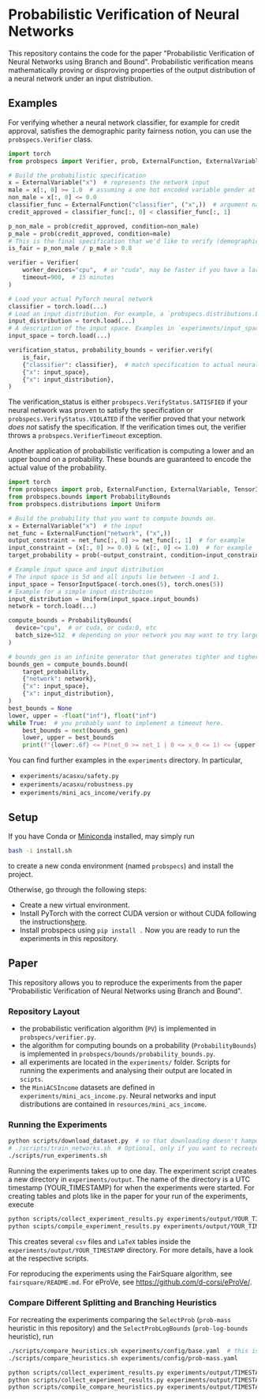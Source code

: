 # Probabilistic Verification of Neural Networks
This repository contains the code for the paper "Probabilistic Verification of Neural Networks using Branch and Bound".
Probabilistic verification means mathematically proving or disproving properties of the output distribution of a neural network under an input distribution.

## Examples

For verifying whether a neural network classifier, for example for credit approval,
satisfies the demographic parity fairness notion, you can use the `probspecs.Verifier` class.
```python
import torch
from probspecs import Verifier, prob, ExternalFunction, ExternalVariable

# Build the probabilistic specification
x = ExternalVariable("x")  # represents the network input
male = x[:, 0] >= 1.0  # assuming a one hot encoded variable gender at indices 0 - 2
non_male = x[:, 0] <= 0.0
classifier_func = ExternalFunction("classifier", ("x",))  # argument name needs to match the input variable
credit_approved = classifier_func[:, 0] < classifier_func[:, 1]

p_non_male = prob(credit_approved, condition=non_male)
p_male = prob(credit_approved, condition=male)
# This is the final specification that we'd like to verify (demographic parity)
is_fair = p_non_male / p_male > 0.8

verifier = Verifier(
    worker_devices="cpu",  # or "cuda", may be faster if you have a large neural network
    timeout=900,  # 15 minutes
)

# Load your actual PyTorch neural network
classifier = torch.load(...)
# Load an input distribution. For example, a `probspecs.distributions.BayesianNet`
input_distribution = torch.load(...)
# A description of the input space. Examples in `experiments/input_spaces.py`.
input_space = torch.load(...)

verification_status, probability_bounds = verifier.verify(
    is_fair,
    {"classifier": classifier},  # match specification to actual neural networks
    {"x": input_space},
    {"x": input_distribution},
)
```
The verification_status is either `probspecs.VerifyStatus.SATISFIED` if your
neural network was proven to satisfy the specification or
`probspecs.VerifyStatus.VIOLATED` if the verifier proved that your network
*does not* satisfy the specification.
If the verification times out, the verifier throws a `probspecs.VerifierTimeout` exception.

Another application of probabilistic verification is computing a lower and an upper bound
on a probability.
These bounds are guaranteed to encode the actual value of the probability.
```python
import torch
from probspecs import prob, ExternalFunction, ExternalVariable, TensorInputSpace
from probspecs.bounds import ProbabilityBounds
from probspecs.distributions import Uniform

# Build the probability that you want to compute bounds on.
x = ExternalVariable("x")  # the input
net_func = ExternalFunction("network", ("x",))
output_constraint = net_func[:, 0] >= net_func[:, 1]  # for example
input_constraint = (x[:, 0] >= 0.0) & (x[:, 0] <= 1.0)  # for example
target_probability = prob(~output_constraint, condition=input_constraint)

# Example input space and input distribution
# The input space is 5d and all inputs lie between -1 and 1.
input_space = TensorInputSpace(-torch.ones(5), torch.ones(5))
# Example for a simple input distribution
input_distribution = Uniform(input_space.input_bounds)
network = torch.load(...)

compute_bounds = ProbabilityBounds(
  device="cpu",  # or cuda, or cuda:0, etc
  batch_size=512  # depending on your network you may want to try larger or smaller values
)

# bounds_gen is an infinite generator that generates tighter and tigher bounds.
bounds_gen = compute_bounds.bound(
    target_probability,
    {"network": network},
    {"x": input_space},
    {"x": input_distribution},
)
best_bounds = None
lower, upper = -float("inf"), float("inf")
while True:  # you probably want to implement a timeout here.
    best_bounds = next(bounds_gen)
    lower, upper = best_bounds
    print(f"{lower:.6f} <= P(net_0 >= net_1 | 0 <= x_0 <= 1) <= {upper:.6f}")
```
You can find further examples in the `experiments` directory.
In particular,
 - `experiments/acasxu/safety.py`
 - `experiments/acasxu/robustness.py`
 - `experiments/mini_acs_income/verify.py`

## Setup
If you have Conda or [Miniconda](https://docs.conda.io/en/latest/miniconda.html) installed, may simply run
```bash
bash -i install.sh
```
to create a new conda environment (named `probspecs`) and install the project.

Otherwise, go through the following steps:
- Create a new virtual environment.
- Install PyTorch with the correct CUDA version or without CUDA following the instructions[here](https://pytorch.org/get-started/previous-versions/#v1121).
- Install probspecs using `pip install .`
Now you are ready to run the experiments in this repository.

## Paper
This repository allows you to reproduce the experiments from the paper "Probabilistic Verification of Neural Networks using Branch and Bound".

### Repository Layout
 - the probabilistic verification algorithm (`PV`) is implemented in `probspecs/verifier.py`.
 - the algorithm for computing bounds on a probability (`ProbabilityBounds`) is implemented in `probspecs/bounds/probability_bounds.py`.
 - all experiments are located in the `experiments/` folder. Scripts for running the experiments and analysing their output are located in `scipts`.
 - the `MiniACSIncome` datasets are defined in `experiments/mini_acs_income.py`. Neural networks and input distributions are contained in `resources/mini_acs_income`.

### Running the Experiments
```bash
python scripts/download_dataset.py  # so that downloading doesn't hamper with hard timeouts
# ./scripts/train_networks.sh  # Optional, only if you want to recreate the networks
./scripts/run_experiments.sh
```
Running the experiments takes up to one day.
The experiment script creates a new directory in `experiments/output`.
The name of the directory is a UTC timestamp (YOUR_TIMESTAMP) for when the experiments were started.
For creating tables and plots like in the paper for your run of the experiments, execute
```bash
python scripts/collect_experiment_results.py experiments/output/YOUR_TIMESTAMP
python scipts/compile_experiment_results.py experiments/output/YOUR_TIMESTAMP
```
This creates several `csv` files and `LaTeX` tables inside the `experiments/output/YOUR_TIMESTAMP` directory.
For more details, have a look at the respective scripts.

For reproducing the experiments using the FairSquare algorithm, see `fairsquare/README.md`.
For eProVe, see https://github.com/d-corsi/eProVe/.

### Compare Different Splitting and Branching Heuristics
For recreating the experiments comparing the `SelectProb` (`prob-mass` heuristic in this repository)
and the `SelectProbLogBounds` (`prob-log-bounds` heuristic), run
```bash
./scripts/compare_heuristics.sh experiments/config/base.yaml  # this is prob-log-bounds
./scripts/compare_heuristics.sh experiments/config/prob-mass.yaml

python scripts/collect_experiment_results.py experiments/output/TIMESTAMP_BASE
python scripts/collect_experiment_results.py experiments/output/TIMESTAMP_PROB_MASS
python scripts/compile_compare_heuristics.py experiments/output/TIMESTAMP_BASE experiments/output/TIMESTAMP_PROB_MASS
```
